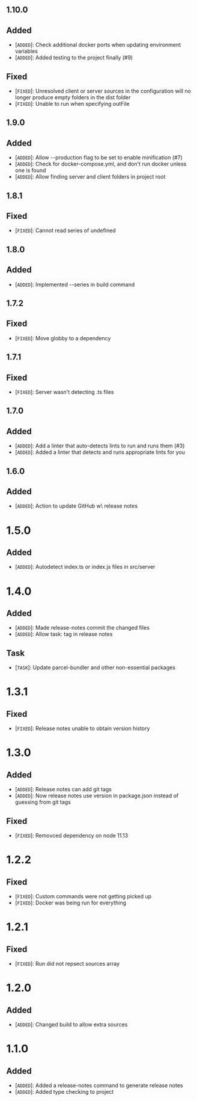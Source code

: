 ## 1.10.0

## Added

- [`ADDED`]: Check additional docker ports when updating environment variables
- [`ADDED`]: Added testing to the project finally (#9)

## Fixed

- [`FIXED`]: Unresolved client or server sources in the configuration will no longer produce empty folders in the dist folder
- [`FIXED`]: Unable to run when specifying outFile

## 1.9.0

## Added

- [`ADDED`]: Allow --production flag to be set to enable minification (#7)
- [`ADDED`]: Check for docker-compose.yml, and don't run docker unless one is found
- [`ADDED`]: Allow finding server and client folders in project root

## 1.8.1

## Fixed

- [`FIXED`]: Cannot read series of undefined

## 1.8.0

## Added

- [`ADDED`]: Implemented --series in build command

## 1.7.2

## Fixed

- [`FIXED`]: Move globby to a dependency

## 1.7.1

## Fixed

- [`FIXED`]: Server wasn't detecting .ts files

## 1.7.0

## Added

- [`ADDED`]: Add a linter that auto-detects lints to run and runs them (#3)
- [`ADDED`]: Added a linter that detects and runs appropriate lints for you

## 1.6.0

## Added

- [`ADDED`]: Action to update GitHub w\ release notes

# 1.5.0

## Added

- [`ADDED`]: Autodetect index.ts or index.js files in src/server

# 1.4.0

## Added

- [`ADDED`]: Made release-notes commit the changed files
- [`ADDED`]: Allow task: tag in release notes

## Task

- [`TASK`]: Update parcel-bundler and other non-essential packages

# 1.3.1

## Fixed

- [`FIXED`]: Release notes unable to obtain version history

# 1.3.0

## Added

- [`ADDED`]: Release notes can add git tags
- [`ADDED`]: Now release notes use version in package.json instead of guessing from git tags

## Fixed

- [`FIXED`]: Removced dependency on node 11.13

# 1.2.2

## Fixed

- [`FIXED`]: Custom commands were not getting picked up
- [`FIXED`]: Docker was being run for everything

# 1.2.1

## Fixed

- [`FIXED`]: Run did not repsect sources array

# 1.2.0

## Added

- [`ADDED`]: Changed build to allow extra sources

# 1.1.0

## Added

- [`ADDED`]: Added a release-notes command to generate release notes
- [`ADDED`]: Added type checking to project
